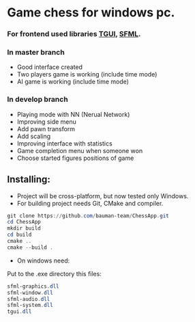 # Game chess for windows pc.

### For frontend used libraries [TGUI](https://tgui.net/), [SFML](https://www.sfml-dev.org/).

### In master branch 
- Good interface created
- Two players game is working (include time mode)
- AI game is working (include time mode)

### In develop branch
- Playing mode with NN (Nerual Network)
- Improving side menu
- Add pawn transform
- Add scaling
- Improving interface with statistics
- Game completion menu when someone won
- Choose started figures positions of game

## Installing:
- Project will be cross-platform, but now tested only Windows.
- For building project needs Git, CMake and compiler.

```powershell
git clone https://github.com/bauman-team/ChessApp.git
cd ChessApp
mkdir build
cd build
cmake ..
cmake --build .
```

- On windows need:

Put to the .exe directory this files:
```powershell
sfml-graphics.dll
sfml-window.dll
sfml-audio.dll
sfml-system.dll
tgui.dll
```